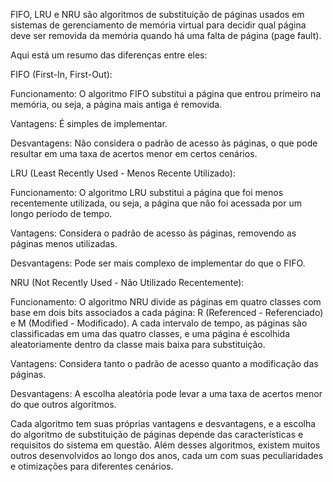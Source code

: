 FIFO, LRU e NRU são algoritmos de substituição de páginas usados em sistemas de gerenciamento de memória virtual para decidir qual página deve ser removida da memória quando há uma falta de página (page fault).


Aqui está um resumo das diferenças entre eles:




FIFO (First-In, First-Out):



Funcionamento: O algoritmo FIFO substitui a página que entrou primeiro na memória, ou seja, a página mais antiga é removida.

Vantagens: É simples de implementar.

Desvantagens: Não considera o padrão de acesso às páginas, o que pode resultar em uma taxa de acertos menor em certos cenários.




LRU (Least Recently Used - Menos Recente Utilizado):



Funcionamento: O algoritmo LRU substitui a página que foi menos recentemente utilizada, ou seja, a página que não foi acessada por um longo período de tempo.

Vantagens: Considera o padrão de acesso às páginas, removendo as páginas menos utilizadas.

Desvantagens: Pode ser mais complexo de implementar do que o FIFO.




NRU (Not Recently Used - Não Utilizado Recentemente):



Funcionamento: O algoritmo NRU divide as páginas em quatro classes com base em dois bits associados a cada página: R (Referenced - Referenciado) e M (Modified - Modificado). A cada intervalo de tempo, as páginas são classificadas em uma das quatro classes, e uma página é escolhida aleatoriamente dentro da classe mais baixa para substituição.

Vantagens: Considera tanto o padrão de acesso quanto a modificação das páginas.

Desvantagens: A escolha aleatória pode levar a uma taxa de acertos menor do que outros algoritmos.




Cada algoritmo tem suas próprias vantagens e desvantagens, e a escolha do algoritmo de substituição de páginas depende das características e requisitos do sistema em questão. Além desses algoritmos, existem muitos outros desenvolvidos ao longo dos anos, cada um com suas peculiaridades e otimizações para diferentes cenários.
